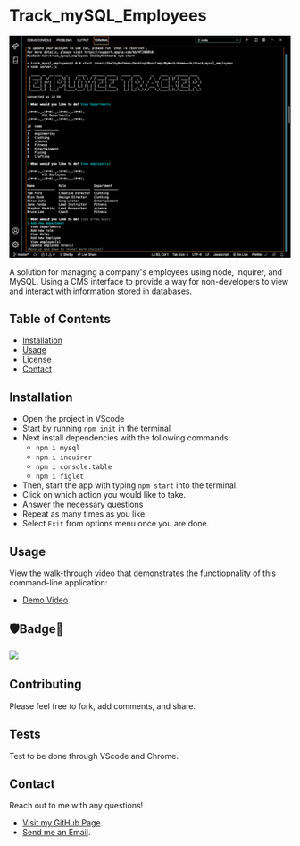 # Track_mySQL_Employees

![](https://github.com/Q118/track_mysql_employees/blob/master/Assets/screenshot.png)

A solution for managing a company's employees using node, inquirer, and MySQL. Using a CMS interface to provide a way for non-developers to view and interact with information stored in databases.


## Table of Contents
    
* [Installation](#Installation)
* [Usage](#Usage)
* [License](#🛡Badge📛)
* [Contact](#Contact)

## Installation

* Open the project in VScode
* Start by running `npm init` in the terminal
* Next install dependencies with the following commands:
    * `npm i mysql` 
    * `npm i inquirer` 
    * `npm i console.table` 
    * `npm i figlet` 
* Then, start the app with typing `npm start` into the terminal.
* Click on which action you would like to take.
* Answer the necessary questions
* Repeat as many times as you like.
* Select `Exit` from options menu once you are done.


## Usage

View the walk-through video that demonstrates the functiopnality of this command-line application: 

* [Demo Video](https://drive.google.com/file/d/1Iru-Px6gEk6ULrZUJ_PIkW9bPw4xNsJa/view)


## 🛡Badge📛

![](https://img.shields.io/badge/Shelby-Anne-purple)


## Contributing
        
Please feel free to fork, add comments, and share.
    
        
## Tests
    
Test to be done through VScode and Chrome.
    
    
## Contact
    
Reach out to me with any questions!
    
* [Visit my GitHub Page](https://github.com/q118).
* [Send me an Email](mailto:shelbyfish91@gmail.com).
